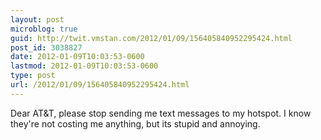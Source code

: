 ```yaml
---
layout: post
microblog: true
guid: http://twit.vmstan.com/2012/01/09/156405840952295424.html
post_id: 3038827
date: 2012-01-09T10:03:53-0600
lastmod: 2012-01-09T10:03:53-0600
type: post
url: /2012/01/09/156405840952295424.html
---
```

Dear AT&T, please stop sending me text messages to my hotspot. I know they're not costing me anything, but its stupid and annoying.

